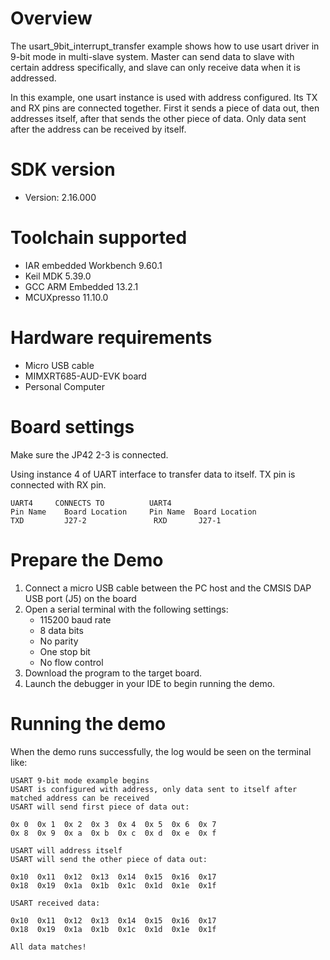 Overview
========
The usart_9bit_interrupt_transfer example shows how to use usart driver in 9-bit mode in multi-slave system.
Master can send data to slave with certain address specifically, and slave can only receive data when it is addressed.

In this example, one usart instance is used with address configured. Its TX and RX pins are connected together.
First it sends a piece of data out, then addresses itself, after that sends the other piece of data. Only data
sent after the address can be received by itself.

SDK version
===========
- Version: 2.16.000

Toolchain supported
===================
- IAR embedded Workbench  9.60.1
- Keil MDK  5.39.0
- GCC ARM Embedded  13.2.1
- MCUXpresso  11.10.0

Hardware requirements
=====================
- Micro USB cable
- MIMXRT685-AUD-EVK board
- Personal Computer

Board settings
==============
Make sure the JP42 2-3 is connected.

Using instance 4 of UART interface to transfer data to itself.
TX pin is connected with RX pin.
~~~~~~~~~~~~~~~~~~~~~~~~~~~~~~~~~~~~~~~~~~~~~~~~~~~~~~
UART4     CONNECTS TO          UART4
Pin Name    Board Location     Pin Name  Board Location
TXD         J27-2               RXD       J27-1
~~~~~~~~~~~~~~~~~~~~~~~~~~~~~~~~~~~~~~~~~~~~~~~~~~~~~~

Prepare the Demo
================
1.  Connect a micro USB cable between the PC host and the CMSIS DAP USB port (J5) on the board
2.  Open a serial terminal with the following settings:
    - 115200 baud rate
    - 8 data bits
    - No parity
    - One stop bit
    - No flow control
3.  Download the program to the target board.
4.  Launch the debugger in your IDE to begin running the demo.

Running the demo
================
When the demo runs successfully, the log would be seen on the terminal like:

~~~~~~~~~~~~~~~~~~~~~~~~~~~~~~
USART 9-bit mode example begins
USART is configured with address, only data sent to itself after matched address can be received
USART will send first piece of data out:

0x 0  0x 1  0x 2  0x 3  0x 4  0x 5  0x 6  0x 7  
0x 8  0x 9  0x a  0x b  0x c  0x d  0x e  0x f  

USART will address itself
USART will send the other piece of data out:

0x10  0x11  0x12  0x13  0x14  0x15  0x16  0x17  
0x18  0x19  0x1a  0x1b  0x1c  0x1d  0x1e  0x1f  

USART received data:

0x10  0x11  0x12  0x13  0x14  0x15  0x16  0x17  
0x18  0x19  0x1a  0x1b  0x1c  0x1d  0x1e  0x1f  

All data matches!
~~~~~~~~~~~~~~~~~~~~~~~~~~~~~~
